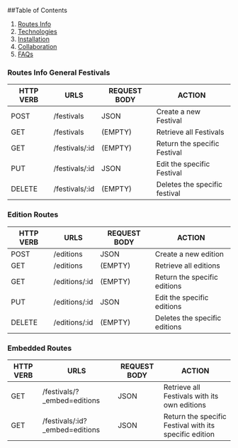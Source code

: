 ##Table of Contents

1. [Routes Info ](#routes-info)
2. [Technologies](#technologies)
3. [Installation](#installation)
4. [Collaboration](#collaboration)
5. [FAQs](#faqs)


### Routes Info General Festivals

| HTTP VERB  |  URLS | REQUEST BODY | ACTION |
| ---------- | ---------- | ---------- | ----------| 
| POST | /festivals | JSON |Create a new Festival|
| GET|  /festivals   |(EMPTY)| Retrieve all Festivals|
| GET| /festivals/:id |(EMPTY)|Return the specific Festival|
| PUT| /festivals/:id|JSON|Edit the specific Festival|
| DELETE|/festivals/:id|(EMPTY)|Deletes the specific festival|



### Edition Routes

| HTTP VERB  |  URLS | REQUEST BODY | ACTION |
| ---------- | ---------- | ---------- | ----------| 
| POST | /editions | JSON |Create a new edition|
| GET|  /editions   |(EMPTY)| Retrieve all editions|
| GET| /editions/:id |(EMPTY)|Return the specific editions|
| PUT| /editions/:id|JSON|Edit the specific editions|
| DELETE|/editions/:id|(EMPTY)|Deletes the specific editions|

### Embedded Routes

| HTTP VERB  |  URLS | REQUEST BODY | ACTION |
| ---------- | ---------- | ---------- | ----------| 
| GET|  /festivals/?_embed=editions  |JSON| Retrieve all Festivals with its own editions|
| GET| /festivals/:id?_embed=editions |JSON|Return the specific Festival with its specific edition|


